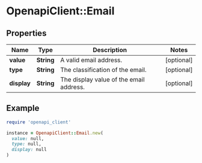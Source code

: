 # OpenapiClient::Email

## Properties

| Name | Type | Description | Notes |
| ---- | ---- | ----------- | ----- |
| **value** | **String** | A valid email address. | [optional] |
| **type** | **String** | The classification of the email. | [optional] |
| **display** | **String** | The display value of the email address. | [optional] |

## Example

```ruby
require 'openapi_client'

instance = OpenapiClient::Email.new(
  value: null,
  type: null,
  display: null
)
```

